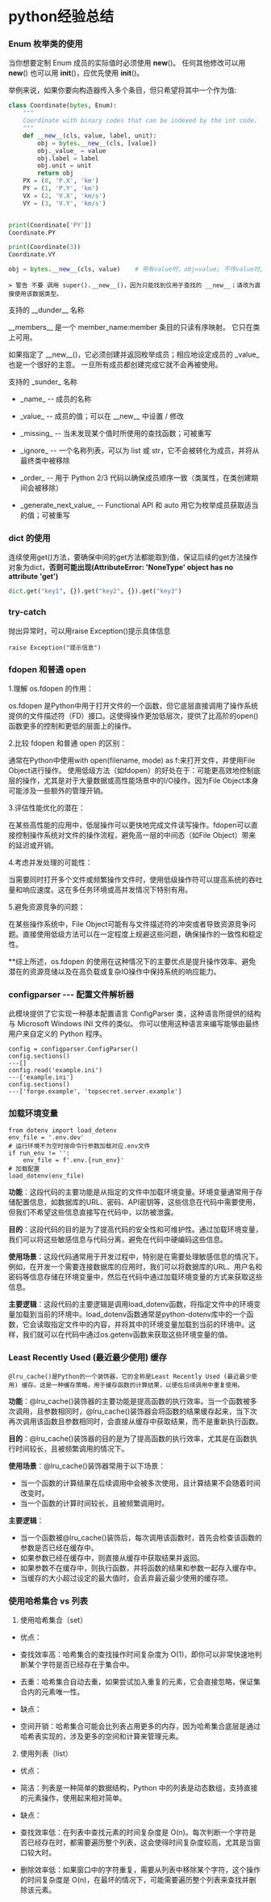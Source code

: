 # python经验总结
### Enum 枚举类的使用

当你想要定制 Enum 成员的实际值时必须使用 __new__()。 任何其他修改可以用 __new__() 也可以用 __init__()，应优先使用 __init__()。

举例来说，如果你要向构造器传入多个条目，但只希望将其中一个作为值:

``` python
class Coordinate(bytes, Enum):
    """
    Coordinate with binary codes that can be indexed by the int code.
    """
    def __new__(cls, value, label, unit):
        obj = bytes.__new__(cls, [value])
        obj._value_ = value
        obj.label = label
        obj.unit = unit
        return obj
    PX = (0, 'P.X', 'km')
    PY = (1, 'P.Y', 'km')
    VX = (2, 'V.X', 'km/s')
    VY = (3, 'V.Y', 'km/s')


print(Coordinate['PY'])
Coordinate.PY

print(Coordinate(3))
Coordinate.VY

obj = bytes.__new__(cls, value)    # 带有value时，obj=value; 不传value时,obj=""
```
```
> 警告 不要 调用 super().__new__()，因为只能找到仅用于查找的 __new__；请改为直接使用该数据类型。
```
支持的 \_\_dunder__ 名称

\_\_members__ 是一个 member\_name:member 条目的只读有序映射。 它只在类上可用。

如果指定了 \_\_new__()，它必须创建并返回枚举成员；相应地设定成员的 \_value_ 也是一个很好的主意。 一旦所有成员都创建完成它就不会再被使用。

支持的 \_sunder_ 名称
 - \_name_ -- 成员的名称

 - \_value_ -- 成员的值；可以在 \_\_new__ 中设置 / 修改

 - \_missing_ -- 当未发现某个值时所使用的查找函数；可被重写

 - \_ignore_ -- 一个名称列表，可以为 list 或 str，它不会被转化为成员，并将从最终类中被移除

 - \_order_ -- 用于 Python 2/3 代码以确保成员顺序一致（类属性，在类创建期间会被移除）

 - \_generate\_next\_value\_ -- Functional API 和 auto 用它为枚举成员获取适当的值；可被重写

### dict 的使用
连续使用get()方法，要确保中间的get方法都能取到值，保证后续的get方法操作对象为dict，**否则可能出现(AttributeError: 'NoneType' object has no attribute 'get')**
``` python
dict.get("key1", {}).get("key2", {}).get("key3")
```


### try-catch
抛出异常时，可以用raise Exception()提示具体信息
```
raise Exception("提示信息")
```

### fdopen 和普通 open
1.理解 os.fdopen 的作用：

os.fdopen 是Python中用于打开文件的一个函数，但它底层直接调用了操作系统提供的文件描述符（FD）接口。这使得操作更加低层次，提供了比高阶的open()函数更多的控制和更低的层面上的操作。

2.比较 fdopen 和普通 open 的区别：

通常在Python中使用with open(filename, mode) as f:来打开文件，并使用File Object进行操作。
使用低级方法（如fdopen）的好处在于：可能更高效地控制底层的操作，尤其是对于大量数据或高性能场景中的I/O操作。因为File Object本身可能涉及一些额外的管理开销。

3.评估性能优化的潜在：

在某些高性能的应用中，低层操作可以更快地完成文件读写操作。fdopen可以直接控制操作系统对文件的操作流程，避免高一层的中间态（如File Object）带来的延迟或开销。

4.考虑并发处理的可能性：

当需要同时打开多个文件或频繁操作文件时，使用低级操作符可以提高系统的吞吐量和响应速度。这在多任务环境或高并发情况下特别有用。

5.避免资源竞争的问题：

在某些操作系统中，File Object可能有与文件描述符的冲突或者导致资源竞争问题。直接使用低级方法可以在一定程度上规避这些问题，确保操作的一致性和稳定性。

**综上所述，os.fdopen 的使用在这种情况下的主要优点是提升操作效率、避免潜在的资源竞储以及在高负载或复杂IO操作中保持系统的响应能力。

### configparser --- 配置文件解析器
此模块提供了它实现一种基本配置语言 ConfigParser 类，这种语言所提供的结构与 Microsoft Windows INI 文件的类似。 你可以使用这种语言来编写能够由最终用户来自定义的 Python 程序。
```
config = configparser.ConfigParser()
config.sections()
---[]
config.read('example.ini')
---['example.ini']
config.sections()
---['forge.example', 'topsecret.server.example']
```

### 加载环境变量
```
from dotenv import load_dotenv
env_file = '.env.dev'
# 运行环境不为空时按命令行参数加载对应.env文件
if run_env != '':
    env_file = f'.env.{run_env}'
# 加载配置
load_dotenv(env_file)
```
**功能**：这段代码的主要功能是从指定的文件中加载环境变量。环境变量通常用于存储配置信息，如数据库的URL、密码、API密钥等，这些信息在代码中需要使用，但我们不希望这些信息直接写在代码中，以防被泄露。

**目的**：这段代码的目的是为了提高代码的安全性和可维护性。通过加载环境变量，我们可以将这些敏感信息与代码分离，避免在代码中硬编码这些信息。

**使用场景**：这段代码通常用于开发过程中，特别是在需要处理敏感信息的情况下。例如，在开发一个需要连接数据库的应用时，我们可以将数据库的URL、用户名和密码等信息存储在环境变量中，然后在代码中通过加载环境变量的方式来获取这些信息。

**主要逻辑**：这段代码的主要逻辑是调用load_dotenv函数，将指定文件中的环境变量加载到当前的环境中。load_dotenv函数通常是python-dotenv库中的一个函数，它会读取指定文件中的内容，并将其中的环境变量加载到当前的环境中。这样，我们就可以在代码中通过os.getenv函数来获取这些环境变量的值。

### Least Recently Used (最近最少使用) 缓存
    @lru_cache()是Python的一个装饰器，它的全称是Least Recently Used (最近最少使用) 缓存。这是一种缓存策略，用于缓存函数的计算结果，以便在后续调用中重复使用。

**功能**：@lru_cache()装饰器的主要功能是提高函数的执行效率。当一个函数被多次调用，且参数相同时，@lru_cache()装饰器会将函数的结果缓存起来，当下次再次调用该函数且参数相同时，会直接从缓存中获取结果，而不是重新执行函数。

**目的**：@lru_cache()装饰器的目的是为了提高函数的执行效率，尤其是在函数执行时间较长，且被频繁调用的情况下。

**使用场景**：@lru_cache()装饰器常用于以下场景：

- 当一个函数的计算结果在后续调用中会被多次使用，且计算结果不会随着时间改变时。
- 当一个函数的计算时间较长，且被频繁调用时。
  
**主要逻辑**：

- 当一个函数被@lru_cache()装饰后，每次调用该函数时，首先会检查该函数的参数是否已经在缓存中。
- 如果参数已经在缓存中，则直接从缓存中获取结果并返回。
- 如果参数不在缓存中，则执行函数，并将函数的结果和参数一起存入缓存中。
- 当缓存的大小超过设定的最大值时，会丢弃最近最少使用的缓存项。

### 使用哈希集合 vs 列表
1. 使用哈希集合（set）
- 优点：

 -   查找效率高：哈希集合的查找操作时间复杂度为 O(1)，即你可以非常快速地判断某个字符是否已经存在于集合中。
 -   去重：哈希集合自动去重，如果尝试加入重复的元素，它会直接忽略，保证集合内的元素唯一性。
- 缺点：

 -   空间开销：哈希集合可能会比列表占用更多的内存，因为哈希集合底层是通过哈希表实现的，涉及更多的空间和计算来管理元素。
2. 使用列表（list）
- 优点：

 -   简洁：列表是一种简单的数据结构，Python 中的列表是动态数组，支持直接的元素操作，使用起来相对简单。
- 缺点：

 -   查找效率低：在列表中查找元素的时间复杂度是 O(n)。每次判断一个字符是否已经存在时，都需要遍历整个列表，这会使得时间复杂度较高，尤其是当窗口较大时。
 -   删除效率低：如果窗口中的字符重复，需要从列表中移除某个字符，这个操作的时间复杂度是 O(n)，在最坏的情况下，可能需要遍历整个列表来查找并删除该元素。
